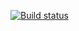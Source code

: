 [![Build status](https://ci.appveyor.com/api/projects/status/5mqmnk5m2jnw5k35?svg=true)](https://ci.appveyor.com/project/holyotter/aqahw1-2-1)